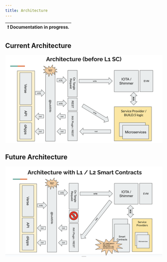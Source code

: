 ```yaml
---
title: Architecture
---
```


| :exclamation:  Documentation in progress. |
|-------------------------------------------------- |

## Current Architecture
![image](assets/architecture_before.png)

## Future Architecture
![image](assets/architecture_after.png)